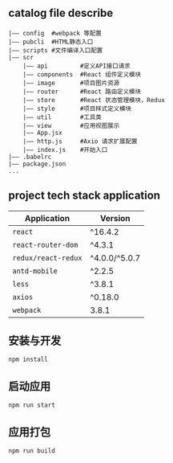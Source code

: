 ## catalog file describe 
```
|—— config  #webpack 等配置
|—— pubcli  #HTML静态入口
|—— scripts #文件编译入口配置
|—— scr 
    |—— api         #定义API接口请求
    |—— components  #React 组件定义模块
    |—— image       #项目图片资源
    |—— router      #React 路由定义模块
    |—— store       #React 状态管理模块，Redux
    |—— style       #项目样式定义模块
    |—— util        #工具类
    |—— view        #应用视图展示
    |—— App.jsx
    |—— http.js     #Axio 请求扩展配置
    |—— index.js    #开始入口
|—— .babelrc
|—— package.json
...

```



## project tech stack application
Application | Version |
------------|---------|
| `react` | ^16.4.2 |
| `react-router-dom` | ^4.3.1 |
| `redux/react-redux` | ^4.0.0/^5.0.7 |
| `antd-mobile` | ^2.2.5 |
| `less` | ^3.8.1 |
| `axios` | ^0.18.0 |
| `webpack` | 3.8.1 |


## 安装与开发
    npm install

## 启动应用
    npm run start


## 应用打包
    npm run build

